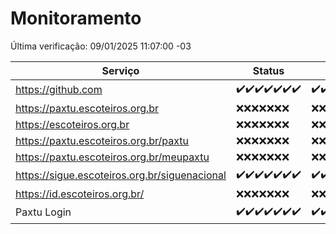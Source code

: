 # Monitoramento

Última verificação: 09/01/2025 11:07:00 -03

|Serviço|Status|Últimas 24h|
|---|---|---|
|https://github.com|<span title="2025-01-02: OK=23">✔️</span><span title="2025-01-03: OK=23">✔️</span><span title="2025-01-04: OK=23">✔️</span><span title="2025-01-05: OK=23">✔️</span><span title="2025-01-06: OK=23">✔️</span><span title="2025-01-07: OK=22">✔️</span><span title="2025-01-08: OK=13">✔️</span>|<span title="08/01/2025 11:08:00 -03 : 200">✔️</span><span title="08/01/2025 12:08:00 -03 : 200">✔️</span><span title="08/01/2025 13:10:00 -03 : 200">✔️</span><span title="08/01/2025 14:07:00 -03 : 200">✔️</span><span title="08/01/2025 15:11:00 -03 : 200">✔️</span><span title="08/01/2025 16:06:00 -03 : 200">✔️</span><span title="08/01/2025 17:09:00 -03 : 200">✔️</span><span title="08/01/2025 18:07:00 -03 : 200">✔️</span><span title="08/01/2025 19:07:00 -03 : 200">✔️</span><span title="08/01/2025 20:07:00 -03 : 200">✔️</span><span title="08/01/2025 21:40:00 -03 : 200">✔️</span><span title="08/01/2025 23:41:00 -03 : 200">✔️</span><span title="09/01/2025 00:30:00 -03 : 200">✔️</span><span title="09/01/2025 01:10:00 -03 : 200">✔️</span><span title="09/01/2025 02:08:00 -03 : 200">✔️</span><span title="09/01/2025 03:11:00 -03 : 200">✔️</span><span title="09/01/2025 04:08:00 -03 : 200">✔️</span><span title="09/01/2025 05:11:00 -03 : 200">✔️</span><span title="09/01/2025 06:09:00 -03 : 200">✔️</span><span title="09/01/2025 07:09:00 -03 : 200">✔️</span><span title="09/01/2025 08:07:00 -03 : 200">✔️</span><span title="09/01/2025 09:15:00 -03 : 200">✔️</span><span title="09/01/2025 10:16:00 -03 : 200">✔️</span><span title="09/01/2025 11:07:00 -03 : 200">✔️</span>|
|https://paxtu.escoteiros.org.br|<span title="2025-01-02: Falhas=23">❌</span><span title="2025-01-03: Falhas=23">❌</span><span title="2025-01-04: Falhas=23">❌</span><span title="2025-01-05: Falhas=23">❌</span><span title="2025-01-06: Falhas=23">❌</span><span title="2025-01-07: Falhas=22">❌</span><span title="2025-01-08: Falhas=13">❌</span>|<span title="08/01/2025 11:08:00 -03 : 403">❌</span><span title="08/01/2025 12:08:00 -03 : 403">❌</span><span title="08/01/2025 13:10:00 -03 : 403">❌</span><span title="08/01/2025 14:07:00 -03 : 403">❌</span><span title="08/01/2025 15:11:00 -03 : 403">❌</span><span title="08/01/2025 16:06:00 -03 : 403">❌</span><span title="08/01/2025 17:09:00 -03 : 403">❌</span><span title="08/01/2025 18:07:00 -03 : 403">❌</span><span title="08/01/2025 19:07:00 -03 : 403">❌</span><span title="08/01/2025 20:07:00 -03 : 403">❌</span><span title="08/01/2025 21:40:00 -03 : 403">❌</span><span title="08/01/2025 23:41:00 -03 : 403">❌</span><span title="09/01/2025 00:30:00 -03 : 403">❌</span><span title="09/01/2025 01:10:00 -03 : 403">❌</span><span title="09/01/2025 02:08:00 -03 : 403">❌</span><span title="09/01/2025 03:11:00 -03 : 403">❌</span><span title="09/01/2025 04:08:00 -03 : 403">❌</span><span title="09/01/2025 05:11:00 -03 : 403">❌</span><span title="09/01/2025 06:09:00 -03 : 403">❌</span><span title="09/01/2025 07:09:00 -03 : 403">❌</span><span title="09/01/2025 08:07:00 -03 : 403">❌</span><span title="09/01/2025 09:15:00 -03 : 403">❌</span><span title="09/01/2025 10:16:00 -03 : 403">❌</span><span title="09/01/2025 11:07:00 -03 : 403">❌</span>|
|https://escoteiros.org.br|<span title="2025-01-02: Falhas=23">❌</span><span title="2025-01-03: Falhas=23">❌</span><span title="2025-01-04: Falhas=23">❌</span><span title="2025-01-05: Falhas=23">❌</span><span title="2025-01-06: Falhas=23">❌</span><span title="2025-01-07: Falhas=22">❌</span><span title="2025-01-08: Falhas=13">❌</span>|<span title="08/01/2025 11:08:00 -03 : 403">❌</span><span title="08/01/2025 12:08:00 -03 : 403">❌</span><span title="08/01/2025 13:10:00 -03 : 403">❌</span><span title="08/01/2025 14:07:00 -03 : 403">❌</span><span title="08/01/2025 15:11:00 -03 : 403">❌</span><span title="08/01/2025 16:06:00 -03 : 403">❌</span><span title="08/01/2025 17:09:00 -03 : 403">❌</span><span title="08/01/2025 18:07:00 -03 : 403">❌</span><span title="08/01/2025 19:07:00 -03 : 403">❌</span><span title="08/01/2025 20:07:00 -03 : 403">❌</span><span title="08/01/2025 21:40:00 -03 : 403">❌</span><span title="08/01/2025 23:41:00 -03 : 403">❌</span><span title="09/01/2025 00:30:00 -03 : 403">❌</span><span title="09/01/2025 01:10:00 -03 : 403">❌</span><span title="09/01/2025 02:08:00 -03 : 403">❌</span><span title="09/01/2025 03:11:00 -03 : 403">❌</span><span title="09/01/2025 04:08:00 -03 : 403">❌</span><span title="09/01/2025 05:11:00 -03 : 403">❌</span><span title="09/01/2025 06:09:00 -03 : 403">❌</span><span title="09/01/2025 07:09:00 -03 : 403">❌</span><span title="09/01/2025 08:07:00 -03 : 403">❌</span><span title="09/01/2025 09:15:00 -03 : 403">❌</span><span title="09/01/2025 10:16:00 -03 : 403">❌</span><span title="09/01/2025 11:07:00 -03 : 403">❌</span>|
|https://paxtu.escoteiros.org.br/paxtu|<span title="2025-01-02: Falhas=23">❌</span><span title="2025-01-03: Falhas=23">❌</span><span title="2025-01-04: Falhas=23">❌</span><span title="2025-01-05: Falhas=23">❌</span><span title="2025-01-06: Falhas=23">❌</span><span title="2025-01-07: Falhas=22">❌</span><span title="2025-01-08: Falhas=13">❌</span>|<span title="08/01/2025 11:08:00 -03 : 403">❌</span><span title="08/01/2025 12:08:00 -03 : 403">❌</span><span title="08/01/2025 13:10:00 -03 : 403">❌</span><span title="08/01/2025 14:07:00 -03 : 403">❌</span><span title="08/01/2025 15:11:00 -03 : 403">❌</span><span title="08/01/2025 16:06:00 -03 : 403">❌</span><span title="08/01/2025 17:09:00 -03 : 403">❌</span><span title="08/01/2025 18:07:00 -03 : 403">❌</span><span title="08/01/2025 19:07:00 -03 : 403">❌</span><span title="08/01/2025 20:07:00 -03 : 403">❌</span><span title="08/01/2025 21:40:00 -03 : 403">❌</span><span title="08/01/2025 23:41:00 -03 : 403">❌</span><span title="09/01/2025 00:30:00 -03 : 403">❌</span><span title="09/01/2025 01:10:00 -03 : 403">❌</span><span title="09/01/2025 02:08:00 -03 : 403">❌</span><span title="09/01/2025 03:11:00 -03 : 403">❌</span><span title="09/01/2025 04:08:00 -03 : 403">❌</span><span title="09/01/2025 05:11:00 -03 : 403">❌</span><span title="09/01/2025 06:09:00 -03 : 403">❌</span><span title="09/01/2025 07:09:00 -03 : 403">❌</span><span title="09/01/2025 08:07:00 -03 : 403">❌</span><span title="09/01/2025 09:15:00 -03 : 403">❌</span><span title="09/01/2025 10:16:00 -03 : 403">❌</span><span title="09/01/2025 11:07:00 -03 : 403">❌</span>|
|https://paxtu.escoteiros.org.br/meupaxtu|<span title="2025-01-02: Falhas=23">❌</span><span title="2025-01-03: Falhas=23">❌</span><span title="2025-01-04: Falhas=23">❌</span><span title="2025-01-05: Falhas=23">❌</span><span title="2025-01-06: Falhas=23">❌</span><span title="2025-01-07: Falhas=22">❌</span><span title="2025-01-08: Falhas=13">❌</span>|<span title="08/01/2025 11:08:00 -03 : 403">❌</span><span title="08/01/2025 12:08:00 -03 : 403">❌</span><span title="08/01/2025 13:10:00 -03 : 403">❌</span><span title="08/01/2025 14:07:00 -03 : 403">❌</span><span title="08/01/2025 15:11:00 -03 : 403">❌</span><span title="08/01/2025 16:06:00 -03 : 403">❌</span><span title="08/01/2025 17:09:00 -03 : 403">❌</span><span title="08/01/2025 18:07:00 -03 : 403">❌</span><span title="08/01/2025 19:07:00 -03 : 403">❌</span><span title="08/01/2025 20:07:00 -03 : 403">❌</span><span title="08/01/2025 21:40:00 -03 : 403">❌</span><span title="08/01/2025 23:41:00 -03 : 403">❌</span><span title="09/01/2025 00:30:00 -03 : 403">❌</span><span title="09/01/2025 01:10:00 -03 : 403">❌</span><span title="09/01/2025 02:08:00 -03 : 403">❌</span><span title="09/01/2025 03:11:00 -03 : 403">❌</span><span title="09/01/2025 04:08:00 -03 : 403">❌</span><span title="09/01/2025 05:11:00 -03 : 403">❌</span><span title="09/01/2025 06:09:00 -03 : 403">❌</span><span title="09/01/2025 07:09:00 -03 : 403">❌</span><span title="09/01/2025 08:07:00 -03 : 403">❌</span><span title="09/01/2025 09:15:00 -03 : 403">❌</span><span title="09/01/2025 10:16:00 -03 : 403">❌</span><span title="09/01/2025 11:07:00 -03 : 403">❌</span>|
|https://sigue.escoteiros.org.br/siguenacional|<span title="2025-01-02: OK=23">✔️</span><span title="2025-01-03: OK=23">✔️</span><span title="2025-01-04: OK=23">✔️</span><span title="2025-01-05: OK=23">✔️</span><span title="2025-01-06: OK=23">✔️</span><span title="2025-01-07: OK=22">✔️</span><span title="2025-01-08: OK=13">✔️</span>|<span title="08/01/2025 11:08:00 -03 : 200">✔️</span><span title="08/01/2025 12:08:00 -03 : 200">✔️</span><span title="08/01/2025 13:10:00 -03 : 200">✔️</span><span title="08/01/2025 14:07:00 -03 : 200">✔️</span><span title="08/01/2025 15:11:00 -03 : 200">✔️</span><span title="08/01/2025 16:06:00 -03 : 200">✔️</span><span title="08/01/2025 17:09:00 -03 : 200">✔️</span><span title="08/01/2025 18:07:00 -03 : 200">✔️</span><span title="08/01/2025 19:07:00 -03 : 200">✔️</span><span title="08/01/2025 20:07:00 -03 : 200">✔️</span><span title="08/01/2025 21:40:00 -03 : 200">✔️</span><span title="08/01/2025 23:41:00 -03 : 200">✔️</span><span title="09/01/2025 00:30:00 -03 : 200">✔️</span><span title="09/01/2025 01:10:00 -03 : 200">✔️</span><span title="09/01/2025 02:08:00 -03 : 200">✔️</span><span title="09/01/2025 03:11:00 -03 : 200">✔️</span><span title="09/01/2025 04:08:00 -03 : 200">✔️</span><span title="09/01/2025 05:11:00 -03 : 200">✔️</span><span title="09/01/2025 06:09:00 -03 : 200">✔️</span><span title="09/01/2025 07:09:00 -03 : 200">✔️</span><span title="09/01/2025 08:07:00 -03 : 200">✔️</span><span title="09/01/2025 09:15:00 -03 : 200">✔️</span><span title="09/01/2025 10:16:00 -03 : 200">✔️</span><span title="09/01/2025 11:07:00 -03 : 200">✔️</span>|
|https://id.escoteiros.org.br/|<span title="2025-01-02: Falhas=23">❌</span><span title="2025-01-03: Falhas=23">❌</span><span title="2025-01-04: Falhas=23">❌</span><span title="2025-01-05: Falhas=23">❌</span><span title="2025-01-06: Falhas=23">❌</span><span title="2025-01-07: Falhas=22">❌</span><span title="2025-01-08: Falhas=13">❌</span>|<span title="08/01/2025 11:08:00 -03 : 403">❌</span><span title="08/01/2025 12:08:00 -03 : 403">❌</span><span title="08/01/2025 13:10:00 -03 : 403">❌</span><span title="08/01/2025 14:07:00 -03 : 403">❌</span><span title="08/01/2025 15:11:00 -03 : 403">❌</span><span title="08/01/2025 16:06:00 -03 : 403">❌</span><span title="08/01/2025 17:09:00 -03 : 403">❌</span><span title="08/01/2025 18:07:00 -03 : 403">❌</span><span title="08/01/2025 19:07:00 -03 : 403">❌</span><span title="08/01/2025 20:07:00 -03 : 403">❌</span><span title="08/01/2025 21:40:00 -03 : 403">❌</span><span title="08/01/2025 23:41:00 -03 : 403">❌</span><span title="09/01/2025 00:30:00 -03 : 403">❌</span><span title="09/01/2025 01:10:00 -03 : 403">❌</span><span title="09/01/2025 02:08:00 -03 : 403">❌</span><span title="09/01/2025 03:11:00 -03 : 403">❌</span><span title="09/01/2025 04:08:00 -03 : 403">❌</span><span title="09/01/2025 05:11:00 -03 : 403">❌</span><span title="09/01/2025 06:09:00 -03 : 403">❌</span><span title="09/01/2025 07:09:00 -03 : 403">❌</span><span title="09/01/2025 08:07:00 -03 : 403">❌</span><span title="09/01/2025 09:15:00 -03 : 403">❌</span><span title="09/01/2025 10:16:00 -03 : 403">❌</span><span title="09/01/2025 11:07:00 -03 : 403">❌</span>|
|Paxtu Login|<span title="2025-01-02: OK=23">✔️</span><span title="2025-01-03: OK=23">✔️</span><span title="2025-01-04: OK=23">✔️</span><span title="2025-01-05: OK=23">✔️</span><span title="2025-01-06: OK=23">✔️</span><span title="2025-01-07: OK=22">✔️</span><span title="2025-01-08: OK=13">✔️</span>|<span title="08/01/2025 11:08:00 -03 : 200">✔️</span><span title="08/01/2025 12:08:00 -03 : 200">✔️</span><span title="08/01/2025 13:10:00 -03 : 200">✔️</span><span title="08/01/2025 14:07:00 -03 : 200">✔️</span><span title="08/01/2025 15:11:00 -03 : 200">✔️</span><span title="08/01/2025 16:06:00 -03 : 200">✔️</span><span title="08/01/2025 17:09:00 -03 : 200">✔️</span><span title="08/01/2025 18:07:00 -03 : 200">✔️</span><span title="08/01/2025 19:07:00 -03 : 200">✔️</span><span title="08/01/2025 20:07:00 -03 : 200">✔️</span><span title="08/01/2025 21:40:00 -03 : 200">✔️</span><span title="08/01/2025 23:41:00 -03 : 200">✔️</span><span title="09/01/2025 00:30:00 -03 : 200">✔️</span><span title="09/01/2025 01:10:00 -03 : 200">✔️</span><span title="09/01/2025 02:08:00 -03 : 200">✔️</span><span title="09/01/2025 03:11:00 -03 : 200">✔️</span><span title="09/01/2025 04:08:00 -03 : 200">✔️</span><span title="09/01/2025 05:11:00 -03 : 200">✔️</span><span title="09/01/2025 06:09:00 -03 : 200">✔️</span><span title="09/01/2025 07:09:00 -03 : 200">✔️</span><span title="09/01/2025 08:07:00 -03 : 200">✔️</span><span title="09/01/2025 09:15:00 -03 : 200">✔️</span><span title="09/01/2025 10:16:00 -03 : 200">✔️</span><span title="09/01/2025 11:07:00 -03 : 200">✔️</span>|
